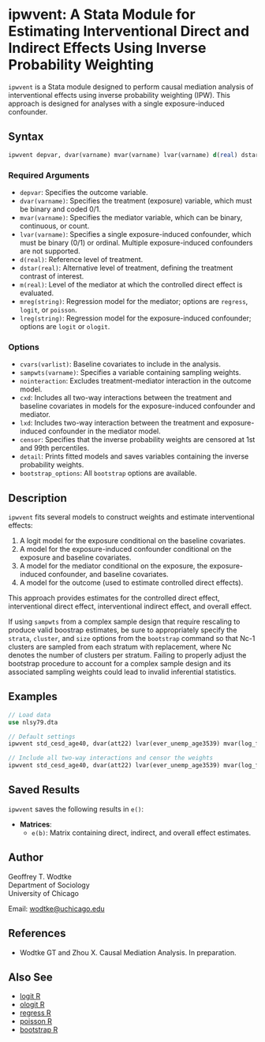 # ipwvent: A Stata Module for Estimating Interventional Direct and Indirect Effects Using Inverse Probability Weighting

`ipwvent` is a Stata module designed to perform causal mediation analysis of interventional effects using inverse probability weighting (IPW). This approach is designed for analyses with a single exposure-induced confounder.

## Syntax

```stata
ipwvent depvar, dvar(varname) mvar(varname) lvar(varname) d(real) dstar(real) m(real) mreg(string) lreg(string) [options]
```

### Required Arguments

- `depvar`: Specifies the outcome variable.
- `dvar(varname)`: Specifies the treatment (exposure) variable, which must be binary and coded 0/1.
- `mvar(varname)`: Specifies the mediator variable, which can be binary, continuous, or count.
- `lvar(varname)`: Specifies a single exposure-induced confounder, which must be binary (0/1) or ordinal. Multiple exposure-induced confounders are not supported.
- `d(real)`: Reference level of treatment.
- `dstar(real)`: Alternative level of treatment, defining the treatment contrast of interest.
- `m(real)`: Level of the mediator at which the controlled direct effect is evaluated.
- `mreg(string)`: Regression model for the mediator; options are `regress`, `logit`, or `poisson`.
- `lreg(string)`: Regression model for the exposure-induced confounder; options are `logit` or `ologit`.

### Options

- `cvars(varlist)`: Baseline covariates to include in the analysis.
- `sampwts(varname)`: Specifies a variable containing sampling weights.
- `nointeraction`: Excludes treatment-mediator interaction in the outcome model.
- `cxd`: Includes all two-way interactions between the treatment and baseline covariates in models for the exposure-induced confounder and mediator.
- `lxd`: Includes two-way interaction between the treatment and exposure-induced confounder in the mediator model.
- `censor`: Specifies that the inverse probability weights are censored at 1st and 99th percentiles.
- `detail`: Prints fitted models and saves variables containing the inverse probability weights.
- `bootstrap_options`: All `bootstrap` options are available.

## Description

`ipwvent` fits several models to construct weights and estimate interventional effects:
1. A logit model for the exposure conditional on the baseline covariates.
2. A model for the exposure-induced confounder conditional on the exposure and baseline covariates.
3. A model for the mediator conditional on the exposure, the exposure-induced confounder, and baseline covariates.
4. A model for the outcome (used to estimate controlled direct effects).

This approach provides estimates for the controlled direct effect, interventional direct effect, interventional indirect effect, and overall effect.

If using `sampwts` from a complex sample design that require rescaling to produce valid boostrap estimates, be sure to appropriately specify the `strata`, `cluster`, and `size` options from the `bootstrap` command so that Nc-1 clusters are sampled from each stratum with replacement, where Nc denotes the number of clusters per stratum. Failing to properly adjust the bootstrap procedure to account for a complex sample design and its associated sampling weights could lead to invalid inferential statistics.

## Examples

```stata
// Load data
use nlsy79.dta

// Default settings
ipwvent std_cesd_age40, dvar(att22) lvar(ever_unemp_age3539) mvar(log_faminc_adj_age3539) cvars(female black hispan paredu parprof parinc_prank famsize afqt3) lreg(logit) mreg(regress) d(1) dstar(0) m(10.82)

// Include all two-way interactions and censor the weights
ipwvent std_cesd_age40, dvar(att22) lvar(ever_unemp_age3539) mvar(log_faminc_adj_age3539) cvars(female black hispan paredu parprof parinc_prank famsize afqt3) lreg(logit) mreg(regress) d(1) dstar(0) m(10.82) cxd lxd censor
```

## Saved Results

`ipwvent` saves the following results in `e()`:

- **Matrices**:
  - `e(b)`: Matrix containing direct, indirect, and overall effect estimates.

## Author

Geoffrey T. Wodtke  
Department of Sociology  
University of Chicago

Email: [wodtke@uchicago.edu](mailto:wodtke@uchicago.edu)

## References

- Wodtke GT and Zhou X. Causal Mediation Analysis. In preparation.

## Also See

- [logit R](#)
- [ologit R](#)
- [regress R](#)
- [poisson R](#)
- [bootstrap R](#)
